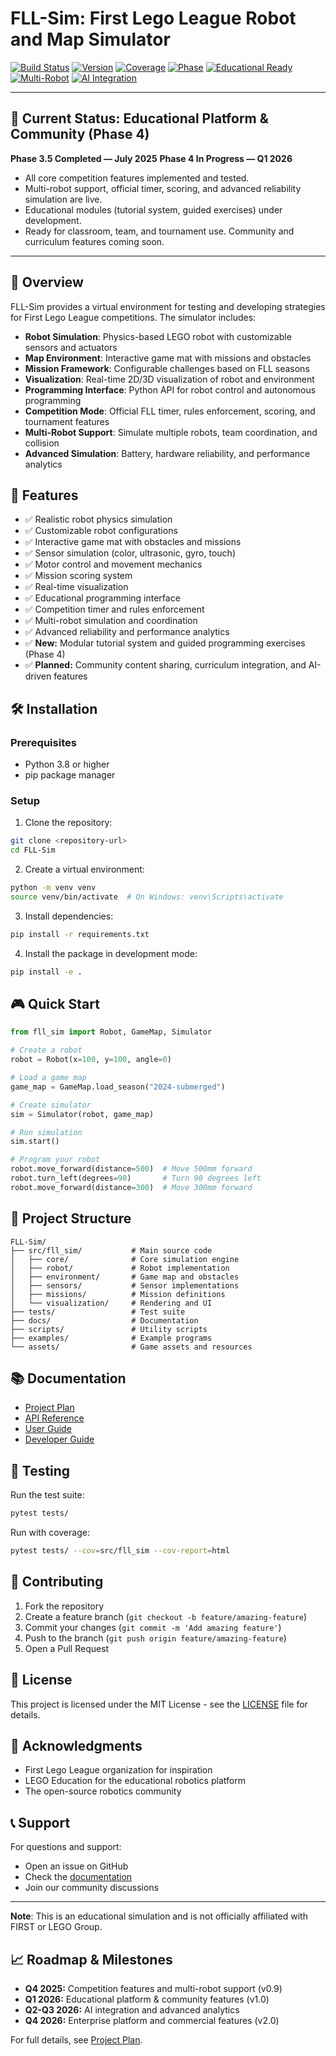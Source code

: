 # FLL-Sim: First Lego League Robot and Map Simulator

[![Build Status](https://img.shields.io/github/actions/workflow/status/hkevin01/FLL-SIM/ci.yml?branch=main)](https://github.com/hkevin01/FLL-SIM/actions)
[![Version](https://img.shields.io/badge/version-0.9.0-blue)](https://github.com/hkevin01/FLL-SIM/releases)
[![Coverage](https://img.shields.io/codecov/c/github/hkevin01/FLL-SIM?style=flat)](https://codecov.io/gh/hkevin01/FLL-SIM)
[![Phase](https://img.shields.io/badge/phase-Educational%20Platform%20%26%20Community-yellow)](docs/project_plan.md)
[![Educational Ready](https://img.shields.io/badge/educational-ready-brightgreen)](docs/project_plan.md)
[![Multi-Robot](https://img.shields.io/badge/multi--robot-supported-blue)](docs/project_plan.md)
[![AI Integration](https://img.shields.io/badge/AI-integration%20planned-purple)](docs/project_plan.md)

---

## 🚦 Current Status: Educational Platform & Community (Phase 4)
**Phase 3.5 Completed — July 2025**
**Phase 4 In Progress — Q1 2026**
- All core competition features implemented and tested.
- Multi-robot support, official timer, scoring, and advanced reliability simulation are live.
- Educational modules (tutorial system, guided exercises) under development.
- Ready for classroom, team, and tournament use. Community and curriculum features coming soon.

---

## 🎯 Overview

FLL-Sim provides a virtual environment for testing and developing strategies for First Lego League competitions. The simulator includes:

- **Robot Simulation**: Physics-based LEGO robot with customizable sensors and actuators
- **Map Environment**: Interactive game mat with missions and obstacles
- **Mission Framework**: Configurable challenges based on FLL seasons
- **Visualization**: Real-time 2D/3D visualization of robot and environment
- **Programming Interface**: Python API for robot control and autonomous programming
- **Competition Mode**: Official FLL timer, rules enforcement, scoring, and tournament features
- **Multi-Robot Support**: Simulate multiple robots, team coordination, and collision
- **Advanced Simulation**: Battery, hardware reliability, and performance analytics

## 🚀 Features

- ✅ Realistic robot physics simulation
- ✅ Customizable robot configurations
- ✅ Interactive game mat with obstacles and missions
- ✅ Sensor simulation (color, ultrasonic, gyro, touch)
- ✅ Motor control and movement mechanics
- ✅ Mission scoring system
- ✅ Real-time visualization
- ✅ Educational programming interface
- ✅ Competition timer and rules enforcement
- ✅ Multi-robot simulation and coordination
- ✅ Advanced reliability and performance analytics
- ✅ **New:** Modular tutorial system and guided programming exercises (Phase 4)
- ✅ **Planned:** Community content sharing, curriculum integration, and AI-driven features

## 🛠️ Installation

### Prerequisites

- Python 3.8 or higher
- pip package manager

### Setup

1. Clone the repository:
```bash
git clone <repository-url>
cd FLL-Sim
```

2. Create a virtual environment:
```bash
python -m venv venv
source venv/bin/activate  # On Windows: venv\Scripts\activate
```

3. Install dependencies:
```bash
pip install -r requirements.txt
```

4. Install the package in development mode:
```bash
pip install -e .
```

## 🎮 Quick Start

```python
from fll_sim import Robot, GameMap, Simulator

# Create a robot
robot = Robot(x=100, y=100, angle=0)

# Load a game map
game_map = GameMap.load_season("2024-submerged")

# Create simulator
sim = Simulator(robot, game_map)

# Run simulation
sim.start()

# Program your robot
robot.move_forward(distance=500)  # Move 500mm forward
robot.turn_left(degrees=90)       # Turn 90 degrees left
robot.move_forward(distance=300)  # Move 300mm forward
```

## 📁 Project Structure

```
FLL-Sim/
├── src/fll_sim/           # Main source code
│   ├── core/              # Core simulation engine
│   ├── robot/             # Robot implementation
│   ├── environment/       # Game map and obstacles
│   ├── sensors/           # Sensor implementations
│   ├── missions/          # Mission definitions
│   └── visualization/     # Rendering and UI
├── tests/                 # Test suite
├── docs/                  # Documentation
├── scripts/               # Utility scripts
├── examples/              # Example programs
└── assets/                # Game assets and resources
```

## 📚 Documentation

- [Project Plan](docs/project_plan.md)
- [API Reference](docs/api_reference.md)
- [User Guide](docs/user_guide.md)
- [Developer Guide](docs/developer_guide.md)

## 🧪 Testing

Run the test suite:
```bash
pytest tests/
```

Run with coverage:
```bash
pytest tests/ --cov=src/fll_sim --cov-report=html
```

## 🤝 Contributing

1. Fork the repository
2. Create a feature branch (`git checkout -b feature/amazing-feature`)
3. Commit your changes (`git commit -m 'Add amazing feature'`)
4. Push to the branch (`git push origin feature/amazing-feature`)
5. Open a Pull Request

## 📄 License

This project is licensed under the MIT License - see the [LICENSE](LICENSE) file for details.

## 🙏 Acknowledgments

- First Lego League organization for inspiration
- LEGO Education for the educational robotics platform
- The open-source robotics community

## 📞 Support

For questions and support:
- Open an issue on GitHub
- Check the [documentation](docs/)
- Join our community discussions

---

**Note**: This is an educational simulation and is not officially affiliated with FIRST or LEGO Group.

## 📈 Roadmap & Milestones
- **Q4 2025:** Competition features and multi-robot support (v0.9)
- **Q1 2026:** Educational platform & community features (v1.0)
- **Q2-Q3 2026:** AI integration and advanced analytics
- **Q4 2026:** Enterprise platform and commercial features (v2.0)

For full details, see [Project Plan](docs/project_plan.md).

